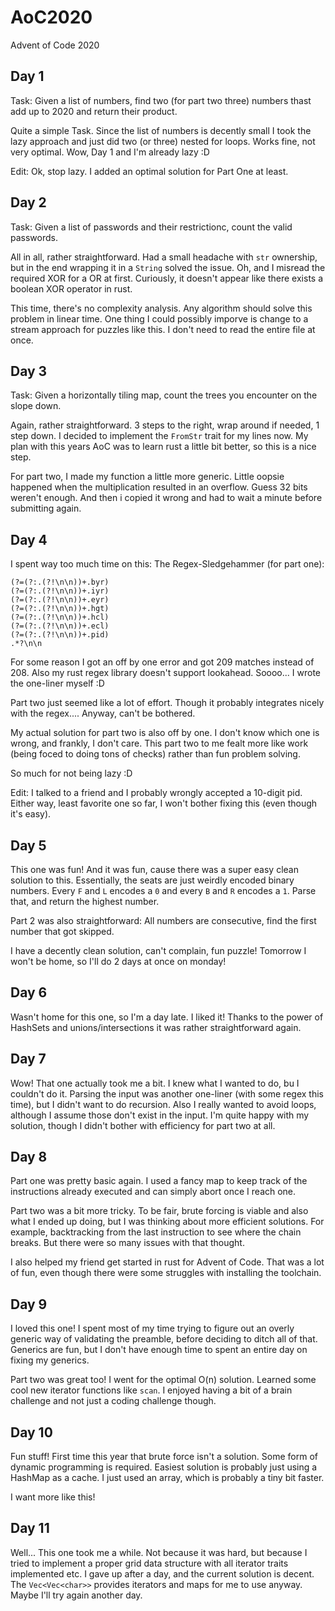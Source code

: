 # AoC2020
Advent of Code 2020

## Day 1
Task: Given a list of numbers, find two (for part two three) numbers thast add up to 2020 and return their product.

Quite a simple Task.
Since the list of numbers is decently small I took the lazy approach and just did two (or three) nested for loops.
Works fine, not very optimal.
Wow, Day 1 and I'm already lazy :D

Edit: Ok, stop lazy. I added an optimal solution for Part One at least.

## Day 2
Task: Given a list of passwords and their restrictionc, count the valid passwords.

All in all, rather straightforward.
Had a small headache with `str` ownership, but in the end wrapping it in a `String` solved the issue.
Oh, and I misread the required XOR for a OR at first.
Curiously, it doesn't appear like there exists a boolean XOR operator in rust.

This time, there's no complexity analysis.
Any algorithm should solve this problem in linear time.
One thing I could possibly imporve is change to a stream approach for puzzles like this.
I don't need to read the entire file at once.

## Day 3
Task: Given a horizontally tiling map, count the trees you encounter on the slope down.

Again, rather straightforward.
3 steps to the right, wrap around if needed, 1 step down.
I decided to implement the `FromStr` trait for my lines now.
My plan with this years AoC was to learn rust a little bit better, so this is a nice step.

For part two, I made my function a little more generic.
Little oopsie happened when the multiplication resulted in an overflow.
Guess 32 bits weren't enough.
And then i copied it wrong and had to wait a minute before submitting again.

## Day 4
I spent way too much time on this:
The Regex-Sledgehammer (for part one):

```
(?=(?:.(?!\n\n))+.byr)
(?=(?:.(?!\n\n))+.iyr)
(?=(?:.(?!\n\n))+.eyr)
(?=(?:.(?!\n\n))+.hgt)
(?=(?:.(?!\n\n))+.hcl)
(?=(?:.(?!\n\n))+.ecl)
(?=(?:.(?!\n\n))+.pid)
.*?\n\n
```

For some reason I got an off by one error and got 209 matches instead of 208.
Also my rust regex library doesn't support lookahead. Soooo...
I wrote the one-liner myself :D

Part two just seemed like a lot of effort.
Though it probably integrates nicely with the regex....
Anyway, can't be bothered.

My actual solution for part two is also off by one.
I don't know which one is wrong, and frankly, I don't care.
This part two to me fealt more like work (being foced to doing tons of checks) rather than fun problem solving.

So much for not being lazy :D

Edit: I talked to a friend and I probably wrongly accepted a 10-digit pid.
Either way, least favorite one so far, I won't bother fixing this (even though it's easy).

## Day 5
This one was fun!
And it was fun, cause there was a super easy clean solution to this.
Essentially, the seats are just weirdly encoded binary numbers.
Every `F` and `L` encodes a `0` and every `B` and `R` encodes a `1`.
Parse that, and return the highest number.

Part 2 was also straightforward:
All numbers are consecutive, find the first number that got skipped.

I have a decently clean solution, can't complain, fun puzzle!
Tomorrow I won't be home, so I'll do 2 days at once on monday!

## Day 6
Wasn't home for this one, so I'm a day late.
I liked it!
Thanks to the power of HashSets and unions/intersections it was rather straightforward again.

## Day 7
Wow!
That one actually took me a bit.
I knew what I wanted to do, bu I couldn't do it.
Parsing the input was another one-liner (with some regex this time), but I didn't want to do recursion.
Also I really wanted to avoid loops, although I assume those don't exist in the input.
I'm quite happy with my solution, though I didn't bother with efficiency for part two at all.

## Day 8
Part one was pretty basic again.
I used a fancy map to keep track of the instructions already executed and can simply abort once I reach one.

Part two was a bit more tricky.
To be fair, brute forcing is viable and also what I ended up doing, but I was thinking about more efficient solutions.
For example, backtracking from the last instruction to see where the chain breaks.
But there were so many issues with that thought.

I also helped my friend get started in rust for Advent of Code.
That was a lot of fun, even though there were some struggles with installing the toolchain.

## Day 9
I loved this one!
I spent most of my time trying to figure out an overly generic way of validating the preamble,
before deciding to ditch all of that.
Generics are fun, but I don't have enough time to spent an entire day on fixing my generics.

Part two was great too! I went for the optimal O(n) solution.
Learned some cool new iterator functions like `scan`.
I enjoyed having a bit of a brain challenge and not just a coding challenge though.

## Day 10
Fun stuff!
First time this year that brute force isn't a solution.
Some form of dynamic programming is required.
Easiest solution is probably just using a HashMap as a cache.
I just used an array, which is probably a tiny bit faster.

I want more like this!

## Day 11
Well...
This one took me a while.
Not because it was hard, but because I tried to implement a proper grid data structure with all iterator traits implemented etc.
I gave up after a day, and the current solution is decent.
The `Vec<Vec<char>>` provides iterators and maps for me to use anyway.
Maybe I'll try again another day.